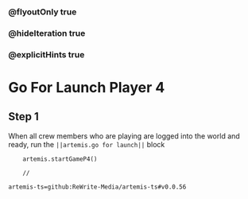 ### @flyoutOnly true
### @hideIteration true
### @explicitHints true

# Go For Launch Player 4

## Step 1
When all crew members who are playing are logged into the world and ready, run the ``||artemis.go for launch||`` block

```ghost
    artemis.startGameP4()
```
```template
    //
```

```package
artemis-ts=github:ReWrite-Media/artemis-ts#v0.0.56
```